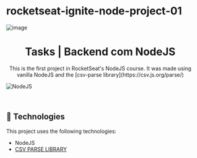 # rocketseat-ignite-node-project-01

![image](https://app.rocketseat.com.br/_next/image?url=%2Fassets%2Flogos%2Fignite.svg&w=256&q=75)


<h1 align="center"> Tasks | Backend com NodeJS  </h1>

<p align="center">
This is the first project in RocketSeat's NodeJS course. It was made using vanilla NodeJS and the [csv-parse library](https://csv.js.org/parse/) 




 ![NodeJS](https://img.shields.io/badge/node.js-6DA55F?style=for-the-badge&logo=node.js&logoColor=white)


<br>


## 🚀 Technologies

This project uses the following technologies: 

- NodeJS
- [CSV PARSE LIBRARY](https://csv.js.org/parse/) 



